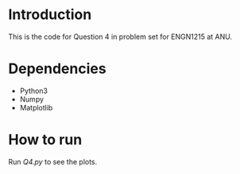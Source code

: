 # Introduction
This is the code for Question 4 in problem set for ENGN1215 at ANU. 

# Dependencies
* Python3
* Numpy
* Matplotlib

# How to run
Run _Q4.py_ to see the plots.
